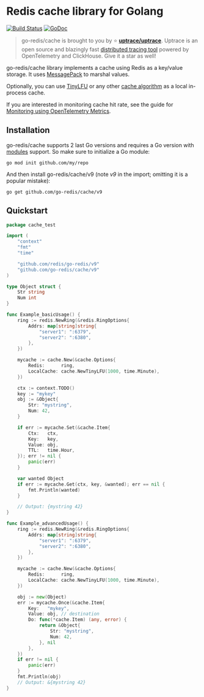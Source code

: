 # Redis cache library for Golang

[![Build Status](https://travis-ci.org/go-redis/cache.svg)](https://travis-ci.org/go-redis/cache)
[![GoDoc](https://godoc.org/github.com/go-redis/cache?status.svg)](https://pkg.go.dev/github.com/go-redis/cache/v9?tab=doc)

> go-redis/cache is brought to you by :star:
> [**uptrace/uptrace**](https://github.com/uptrace/uptrace). Uptrace is an open source and blazingly
> fast [distributed tracing tool](https://get.uptrace.dev/) powered by OpenTelemetry and ClickHouse.
> Give it a star as well!

go-redis/cache library implements a cache using Redis as a key/value storage. It uses
[MessagePack](https://github.com/vmihailenco/msgpack) to marshal values.

Optionally, you can use [TinyLFU](https://github.com/dgryski/go-tinylfu) or any other
[cache algorithm](https://github.com/vmihailenco/go-cache-benchmark) as a local in-process cache.

If you are interested in monitoring cache hit rate, see the guide for
[Monitoring using OpenTelemetry Metrics](https://blog.uptrace.dev/posts/opentelemetry-metrics-cache-stats/).

## Installation

go-redis/cache supports 2 last Go versions and requires a Go version with
[modules](https://github.com/golang/go/wiki/Modules) support. So make sure to initialize a Go
module:

```shell
go mod init github.com/my/repo
```

And then install go-redis/cache/v9 (note _v9_ in the import; omitting it is a popular mistake):

```shell
go get github.com/go-redis/cache/v9
```

## Quickstart

```go
package cache_test

import (
    "context"
    "fmt"
    "time"

    "github.com/redis/go-redis/v9"
    "github.com/go-redis/cache/v9"
)

type Object struct {
    Str string
    Num int
}

func Example_basicUsage() {
    ring := redis.NewRing(&redis.RingOptions{
        Addrs: map[string]string{
            "server1": ":6379",
            "server2": ":6380",
        },
    })

    mycache := cache.New(&cache.Options{
        Redis:      ring,
        LocalCache: cache.NewTinyLFU(1000, time.Minute),
    })

    ctx := context.TODO()
    key := "mykey"
    obj := &Object{
        Str: "mystring",
        Num: 42,
    }

    if err := mycache.Set(&cache.Item{
        Ctx:   ctx,
        Key:   key,
        Value: obj,
        TTL:   time.Hour,
    }); err != nil {
        panic(err)
    }

    var wanted Object
    if err := mycache.Get(ctx, key, &wanted); err == nil {
        fmt.Println(wanted)
    }

    // Output: {mystring 42}
}

func Example_advancedUsage() {
    ring := redis.NewRing(&redis.RingOptions{
        Addrs: map[string]string{
            "server1": ":6379",
            "server2": ":6380",
        },
    })

    mycache := cache.New(&cache.Options{
        Redis:      ring,
        LocalCache: cache.NewTinyLFU(1000, time.Minute),
    })

    obj := new(Object)
    err := mycache.Once(&cache.Item{
        Key:   "mykey",
        Value: obj, // destination
        Do: func(*cache.Item) (any, error) {
            return &Object{
                Str: "mystring",
                Num: 42,
            }, nil
        },
    })
    if err != nil {
        panic(err)
    }
    fmt.Println(obj)
    // Output: &{mystring 42}
}
```
